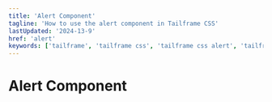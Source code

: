 ```yaml
---
title: 'Alert Component'
tagline: 'How to use the alert component in Tailframe CSS'
lastUpdated: '2024-13-9'
href: 'alert'
keywords: ['tailframe', 'tailframe css', 'tailframe css alert', 'tailframe button', 'tailframe css alerts', 'tailframe alert component']
---
```


# Alert Component
